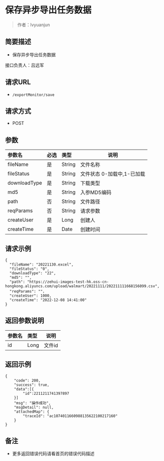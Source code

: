 # 保存异步导出任务数据

> 作者：lvyuanjun

## 简要描述

- 保存异步导出任务数据

接口负责人：吕远军

## 请求URL
- `/exportMonitor/save`
  
## 请求方式
- POST 

## 参数

|参数名|必选|类型|说明|
|:----    |:---|:----- |-----   |
|fileName|是|String|文件名称|
|fileStatus|是|String|文件状态 0-加载中,1-已加载|
|downloadType|是|String|下载类型|
|md5|是|String|入参MD5编码|
|path|否|String|文件路径|
|reqParams|否|String|请求参数|
|createUser|是|Long|创建人|
|createTime|是|Date|创建时间|
## 请求示例 
```
{
  "fileName": "20221130.excel",
  "fileStatus": "0",
  "downloadType": "22",
  "md5": "",
  "path": "https://zehui-images-test-hk.oss-cn-hongkong.aliyuncs.com/upload/walmart/20221111/202211111668156099.csv",
  "reqParams": ""，
  "createUser": 1000,
  "createTime": "2022-12-08 14:41:00"
}
```

## 返回参数说明 

|参数名|类型|说明|
|:-----  |:-----|-----|
|id |Long |文件id|


## 返回示例 

```
{
    "code": 200,
    "success": true,
	"data":[{
		"id":2211211741397897
	}]
    "msg": "操作成功",
    "msgDetail": null,
    "attachedMap": {
        "traceId": "ac1074011660988135622100217160"
    }
}
```

## 备注 

- 更多返回错误代码请看首页的错误代码描述